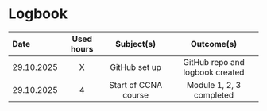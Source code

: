 # Logbook

| Date  | Used hours | Subject(s) |  Outcome(s) |
| :---         |     :---:      |     :---:      |     :---:      |
| 29.10.2025 | X | GitHub set up | GitHub repo and logbook created |
| 29.10.2025 | 4 | Start of CCNA course | Module 1, 2, 3 completed |
